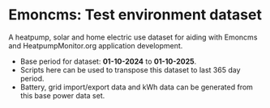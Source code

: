 # Emoncms: Test environment dataset

A heatpump, solar and home electric use dataset for aiding with Emoncms and HeatpumpMonitor.org application development.

- Base period for dataset: **01-10-2024** to **01-10-2025**.
- Scripts here can be used to transpose this dataset to last 365 day period.
- Battery, grid import/export data and kWh data can be generated from this base power data set.